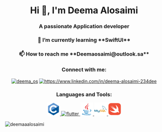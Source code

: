 <h1 align="center">Hi 👋, I'm Deema Alosaimi</h1>
<h3 align="center">A passionate Application developer</h3>


<h3 align="center">🔭 I’m currently learning **SwiftUI**</h3>

<h3 align="center">📫 How to reach me **Deemaosaimi@outlook.sa**</h3>

<h3 align="center">Connect with me:</h3>
<p align="center">
<a href="https://twitter.com/deema_os" target="blank"><img align="center" src="https://raw.githubusercontent.com/rahuldkjain/github-profile-readme-generator/master/src/images/icons/Social/twitter.svg" alt="deema_os" height="30" width="40" /></a>
<a href="https://linkedin.com/in/https://www.linkedin.com/in/deema-alosaimi-234dee" target="blank"><img align="center" src="https://raw.githubusercontent.com/rahuldkjain/github-profile-readme-generator/master/src/images/icons/Social/linked-in-alt.svg" alt="https://www.linkedin.com/in/deema-alosaimi-234dee" height="30" width="40" /></a>
</p>

<h3 align="center">Languages and Tools:</h3>
<p align="center"> <a href="https://www.cprogramming.com/" target="_blank" rel="noreferrer"> <img src="https://raw.githubusercontent.com/devicons/devicon/master/icons/c/c-original.svg" alt="c" width="40" height="40"/> </a> <a href="https://flutter.dev" target="_blank" rel="noreferrer"> <img src="https://www.vectorlogo.zone/logos/flutterio/flutterio-icon.svg" alt="flutter" width="40" height="40"/> </a> <a href="https://www.java.com" target="_blank" rel="noreferrer"> <img src="https://raw.githubusercontent.com/devicons/devicon/master/icons/java/java-original.svg" alt="java" width="40" height="40"/> </a> <a href="https://www.mysql.com/" target="_blank" rel="noreferrer"> <img src="https://raw.githubusercontent.com/devicons/devicon/master/icons/mysql/mysql-original-wordmark.svg" alt="mysql" width="40" height="40"/> </a> <a href="https://developer.apple.com/swift/" target="_blank" rel="noreferrer"> <img src="https://raw.githubusercontent.com/devicons/devicon/master/icons/swift/swift-original.svg" alt="swift" width="40" height="40"/> </a> </p>


<p>&nbsp;<img align="center"src="https://github-readme-stats.vercel.app/api?username=deemaaalosaimi&show_icons=true&locale=en" alt="deemaaalosaimi" /></p>
